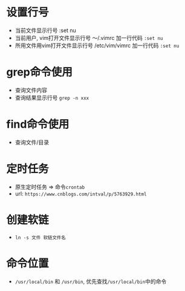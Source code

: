 # 设置行号
  * 当前文件显示行号 :set nu
  * 当前用户, vim打开文件显示行号 ～/.vimrc 加一行代码 `:set nu`
  * 所用文件用vim打开文件显示行号 /etc/vim/vimrc  加一行代码 `:set nu`

# grep命令使用
  * 查询文件内容
  * 查询结果显示行号 `grep -n xxx`

# find命令使用
  * 查询文件/目录

# 定时任务
  * 原生定时任务 => 命令`crontab`
  * url: `https://www.cnblogs.com/intval/p/5763929.html`

# 创建软链
  * `ln -s 文件 软链文件名`

# 命令位置
  * `/usr/local/bin` 和 `/usr/bin`, 优先查找`/usr/local/bin`中的命令
